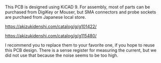 This PCB is designed using KiCAD 9. 
For assembly, most of parts can be purchased from DigiKey or Mouser, but SMA connectors and probe sockets are purchaed from Japanese local store. 

https://akizukidenshi.com/catalog/g/g101422/

https://akizukidenshi.com/catalog/g/g115480/

I recommend you to replace them to your favorite one, if you hope to reuse this PCB design. 
There is a sense register for measuring the current, but we did not use that because the noise seems to be too high. 
